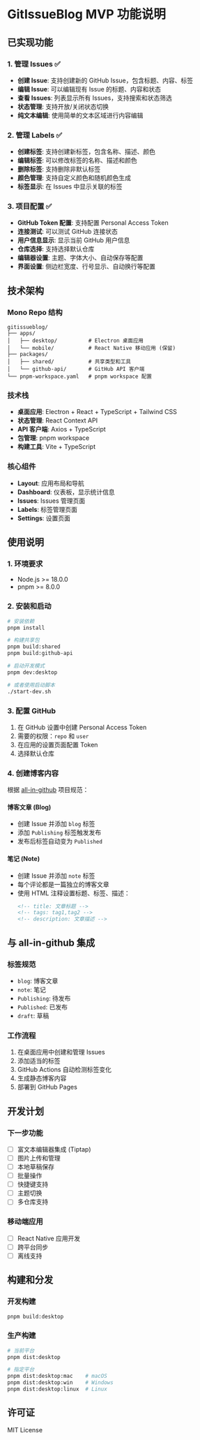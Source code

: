 # GitIssueBlog MVP 功能说明

## 已实现功能

### 1. 管理 Issues ✅
- **创建 Issue**: 支持创建新的 GitHub Issue，包含标题、内容、标签
- **编辑 Issue**: 可以编辑现有 Issue 的标题、内容和状态
- **查看 Issues**: 列表显示所有 Issues，支持搜索和状态筛选
- **状态管理**: 支持开放/关闭状态切换
- **纯文本编辑**: 使用简单的文本区域进行内容编辑

### 2. 管理 Labels ✅
- **创建标签**: 支持创建新标签，包含名称、描述、颜色
- **编辑标签**: 可以修改标签的名称、描述和颜色
- **删除标签**: 支持删除非默认标签
- **颜色管理**: 支持自定义颜色和随机颜色生成
- **标签显示**: 在 Issues 中显示关联的标签

### 3. 项目配置 ✅
- **GitHub Token 配置**: 支持配置 Personal Access Token
- **连接测试**: 可以测试 GitHub 连接状态
- **用户信息显示**: 显示当前 GitHub 用户信息
- **仓库选择**: 支持选择默认仓库
- **编辑器设置**: 主题、字体大小、自动保存等配置
- **界面设置**: 侧边栏宽度、行号显示、自动换行等配置

## 技术架构

### Mono Repo 结构
```
gitissueblog/
├── apps/
│   ├── desktop/          # Electron 桌面应用
│   └── mobile/           # React Native 移动应用 (保留)
├── packages/
│   ├── shared/           # 共享类型和工具
│   └── github-api/       # GitHub API 客户端
└── pnpm-workspace.yaml   # pnpm workspace 配置
```

### 技术栈
- **桌面应用**: Electron + React + TypeScript + Tailwind CSS
- **状态管理**: React Context API
- **API 客户端**: Axios + TypeScript
- **包管理**: pnpm workspace
- **构建工具**: Vite + TypeScript

### 核心组件
- **Layout**: 应用布局和导航
- **Dashboard**: 仪表板，显示统计信息
- **Issues**: Issues 管理页面
- **Labels**: 标签管理页面
- **Settings**: 设置页面

## 使用说明

### 1. 环境要求
- Node.js >= 18.0.0
- pnpm >= 8.0.0

### 2. 安装和启动
```bash
# 安装依赖
pnpm install

# 构建共享包
pnpm build:shared
pnpm build:github-api

# 启动开发模式
pnpm dev:desktop

# 或者使用启动脚本
./start-dev.sh
```

### 3. 配置 GitHub
1. 在 GitHub 设置中创建 Personal Access Token
2. 需要的权限：`repo` 和 `user`
3. 在应用的设置页面配置 Token
4. 选择默认仓库

### 4. 创建博客内容
根据 [all-in-github](https://github.com/byodian/all-in-github) 项目规范：

#### 博客文章 (Blog)
- 创建 Issue 并添加 `blog` 标签
- 添加 `Publishing` 标签触发发布
- 发布后标签自动变为 `Published`

#### 笔记 (Note)
- 创建 Issue 并添加 `note` 标签
- 每个评论都是一篇独立的博客文章
- 使用 HTML 注释设置标题、标签、描述：
  ```html
  <!-- title: 文章标题 -->
  <!-- tags: tag1,tag2 -->
  <!-- description: 文章描述 -->
  ```

## 与 all-in-github 集成

### 标签规范
- `blog`: 博客文章
- `note`: 笔记
- `Publishing`: 待发布
- `Published`: 已发布
- `draft`: 草稿

### 工作流程
1. 在桌面应用中创建和管理 Issues
2. 添加适当的标签
3. GitHub Actions 自动检测标签变化
4. 生成静态博客内容
5. 部署到 GitHub Pages

## 开发计划

### 下一步功能
- [ ] 富文本编辑器集成 (Tiptap)
- [ ] 图片上传和管理
- [ ] 本地草稿保存
- [ ] 批量操作
- [ ] 快捷键支持
- [ ] 主题切换
- [ ] 多仓库支持

### 移动端应用
- [ ] React Native 应用开发
- [ ] 跨平台同步
- [ ] 离线支持

## 构建和分发

### 开发构建
```bash
pnpm build:desktop
```

### 生产构建
```bash
# 当前平台
pnpm dist:desktop

# 指定平台
pnpm dist:desktop:mac    # macOS
pnpm dist:desktop:win    # Windows
pnpm dist:desktop:linux  # Linux
```

## 许可证

MIT License
